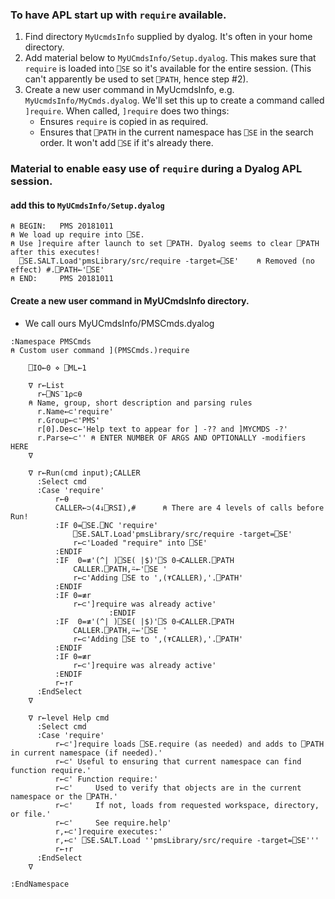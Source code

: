 ### To have APL start up with `require` available.
1. Find directory `MyUcmdsInfo` supplied by dyalog. It's often in your home directory.
1. Add material below to `MyUCmdsInfo/Setup.dyalog`.
This makes sure that `require` is loaded into `⎕SE` so it's available for the entire session.
(This can't apparently be used to set `⎕PATH`, hence step #2).
1. Create a new user command in MyUcmdsInfo, e.g. `MyUcmdsInfo/MyCmds.dyalog`.
We'll set this up to create a command called `]require`. When called, `]require` does two things:
   - Ensures `require` is copied in as required.
   - Ensures that `⎕PATH` in the current namespace has `⎕SE` in the search order. It won't add `⎕SE` if it's already there.

### Material to enable easy use of `require` during a Dyalog APL session.
#### add this to `MyUCmdsInfo/Setup.dyalog`

```
⍝ BEGIN:   PMS 20181011
⍝ We load up require into ⎕SE.
⍝ Use ]require after launch to set ⎕PATH. Dyalog seems to clear ⎕PATH after this executes!
  ⎕SE.SALT.Load'pmsLibrary/src/require -target=⎕SE'    ⍝ Removed (no effect) #.⎕PATH←'⎕SE'
⍝ END:     PMS 20181011
```

#### Create a new user command in MyUCmdsInfo directory. 
- We call ours MyUCmdsInfo/PMSCmds.dyalog

```
:Namespace PMSCmds
⍝ Custom user command ](PMSCmds.)require

    ⎕IO←0 ⋄ ⎕ML←1

    ∇ r←List
      r←⎕NS¨1⍴⊂⍬
    ⍝ Name, group, short description and parsing rules
      r.Name←⊂'require'
      r.Group←⊂'PMS'
      r[0].Desc←'Help text to appear for ] -?? and ]MYCMDS -?'
      r.Parse←⊂'' ⍝ ENTER NUMBER OF ARGS AND OPTIONALLY -modifiers HERE
    ∇

    ∇ r←Run(cmd input);CALLER
      :Select cmd
      :Case 'require'
          r←⍬
          CALLER←⊃(4↓⎕RSI),#      ⍝ There are 4 levels of calls before Run!
          :IF 0=⎕SE.⎕NC 'require'
              ⎕SE.SALT.Load'pmsLibrary/src/require -target=⎕SE'
              r←⊂'Loaded "require" into ⎕SE'
          :ENDIF
          :IF  0=≢'(^| )⎕SE( |$)'⎕S 0⊣CALLER.⎕PATH
              CALLER.⎕PATH,⍨←'⎕SE '
              r←⊂'Adding ⎕SE to ',(⍕CALLER),'.⎕PATH'
          :ENDIF
          :IF 0=≢r
              r←⊂']require was already active'
                      :ENDIF
          :IF  0=≢'(^| )⎕SE( |$)'⎕S 0⊣CALLER.⎕PATH
              CALLER.⎕PATH,⍨←'⎕SE '
              r←⊂'Adding ⎕SE to ',(⍕CALLER),'.⎕PATH'
          :ENDIF
          :IF 0=≢r
              r←⊂']require was already active'
          :ENDIF
          r←↑r
      :EndSelect
    ∇

    ∇ r←level Help cmd
      :Select cmd
      :Case 'require'
          r←⊂']require loads ⎕SE.require (as needed) and adds to ⎕PATH in current namespace (if needed).'
          r←⊂' Useful to ensuring that current namespace can find function require.'
          r←⊂' Function require:'
          r←⊂'     Used to verify that objects are in the current namespace or the ⎕PATH.'
          r←⊂'     If not, loads from requested workspace, directory, or file.'
          r←⊂'     See require.help'
          r,←⊂']require executes:'
          r,←⊂' ⎕SE.SALT.Load ''pmsLibrary/src/require -target=⎕SE'''
          r←↑r
      :EndSelect
    ∇

:EndNamespace
```
